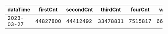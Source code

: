 |dataTime|firstCnt|secondCnt|thirdCnt|fourCnt|winCnt|vrate|wrate|
|-|-|-|-|-|-|-|-|
|2023-03-27|44827800|44412492|33478831|7515817|6607191|0%|0%|